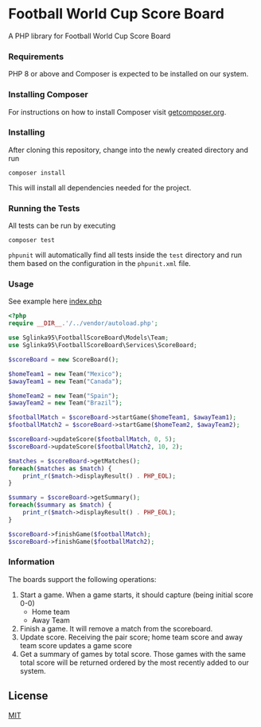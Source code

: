 # Football World Cup Score Board

A PHP library for Football World Cup Score Board

### Requirements
PHP 8 or above and Composer is expected to be installed on our system.

### Installing Composer
For instructions on how to install Composer visit [getcomposer.org](https://getcomposer.org/download/).

### Installing
After cloning this repository, change into the newly created directory and run
```
composer install
```
This will install all dependencies needed for the project.

### Running the Tests

All tests can be run by executing
```
composer test
```

`phpunit` will automatically find all tests inside the `test` directory and run them based on the configuration in the `phpunit.xml` file.

### Usage
See example here [index.php](../main/examples/index.php)
```php
<?php
require __DIR__.'/../vendor/autoload.php';

use Sglinka95\FootballScoreBoard\Models\Team;
use Sglinka95\FootballScoreBoard\Services\ScoreBoard;

$scoreBoard = new ScoreBoard();

$homeTeam1 = new Team("Mexico");
$awayTeam1 = new Team("Canada");

$homeTeam2 = new Team("Spain");
$awayTeam2 = new Team("Brazil");

$footballMatch = $scoreBoard->startGame($homeTeam1, $awayTeam1);
$footballMatch2 = $scoreBoard->startGame($homeTeam2, $awayTeam2);

$scoreBoard->updateScore($footballMatch, 0, 5);
$scoreBoard->updateScore($footballMatch2, 10, 2);

$matches = $scoreBoard->getMatches();
foreach($matches as $match) {
    print_r($match->displayResult() . PHP_EOL);
}

$summary = $scoreBoard->getSummary();
foreach($summary as $match) {
    print_r($match->displayResult() . PHP_EOL);
}

$scoreBoard->finishGame($footballMatch);
$scoreBoard->finishGame($footballMatch2);
```
### Information
The boards support the following operations:

1. Start a game. When a game starts, it should capture (being initial score 0-0)
   * Home team
   * Away Team
2. Finish a game. It will remove a match from the scoreboard.
3. Update score. Receiving the pair score; home team score and away team score
updates a game score
4. Get a summary of games by total score. Those games with the same total score
will be returned ordered by the most recently added to our system.

## License

[MIT](https://choosealicense.com/licenses/mit/)
